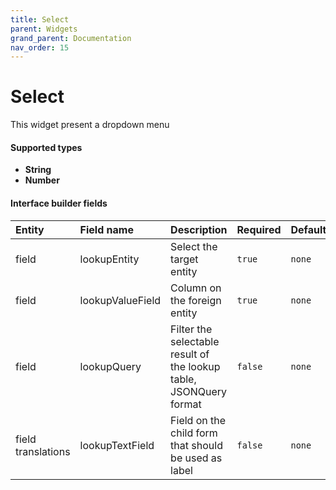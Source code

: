 ```yaml
---
title: Select
parent: Widgets
grand_parent: Documentation
nav_order: 15
---
```


# Select

This widget present a dropdown menu

#### Supported types
- **String**
- **Number**

#### Interface builder fields

| Entity             | Field name        | Description                                                        | Required          | Default           |
|:-------------------|:------------------|:-------------------------------------------------------------------|:------------------|:------------------|
| field              | lookupEntity      | Select the target entity                                           | `true`            | `none`            |
| field              | lookupValueField  | Column on the foreign entity                                       | `true`            | `none`            |
| field              | lookupQuery       | Filter the selectable result of the lookup table, JSONQuery format | `false`            | `none`            |
| field translations | lookupTextField   | Field on the child form that should be used as label               | `false`           | `none`            |

